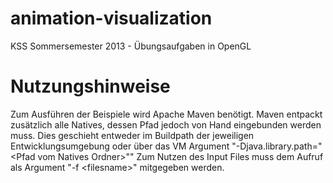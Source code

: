 animation-visualization
=======================

KSS Sommersemester 2013 - Übungsaufgaben in OpenGL


Nutzungshinweise
=======================
Zum Ausführen der Beispiele wird Apache Maven benötigt. Maven entpackt zusätzlich alle Natives, dessen Pfad jedoch von Hand eingebunden werden muss. Dies geschieht entweder im Buildpath der jeweiligen Entwicklungsumgebung oder über das VM Argument "-Djava.library.path=\"\<Pfad vom Natives Ordner\>\""
Zum Nutzen des Input Files muss dem Aufruf als Argument "-f \<filesname\>" mitgegeben werden.
